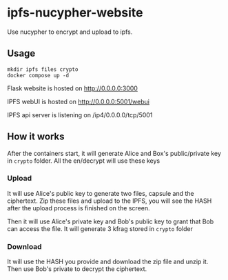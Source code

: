 # ipfs-nucypher-website

Use nucypher to encrypt and upload to ipfs.

## Usage
```
mkdir ipfs files crypto
docker compose up -d
```

Flask website is hosted on http://0.0.0.0:3000

IPFS webUI is hosted on http://0.0.0.0:5001/webui

IPFS api server is listening on /ip4/0.0.0.0/tcp/5001

## How it works

After the containers start, it will generate Alice and Box's public/private key in `crypto` folder. All the en/decrypt will use these keys

### Upload

It will use Alice's public key to generate two files, capsule and the ciphertext. Zip these files and upload to the IPFS, you will see the HASH after the upload process is finished on the screen. 

Then it will use Alice's private key and Bob's public key to grant that Bob can access the file. It will generate 3 kfrag stored in `crypto` folder

### Download

It will use the HASH you provide and download the zip file and unzip it. Then use Bob's private to decrypt the ciphertext.

